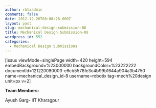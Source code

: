 ```yaml
---
author: rbtxadmin
comments: false
date: 2012-12-20T08:08:28.000Z
layout: post
slug: mechanical-design-submission-08
title: Mechanical Design Submission-08
wordpress_id: 552
categories:
  - Mechanical Design Submissions
---
```


[issuu viewMode=singlePage width=420 height=594 embedBackground=%23000000 backgroundColor=%23222222 documentId=121220080003-e6cb5578fe3c4b99b1644a904a3b4750 name=mechanical_design_id-8 username=robotix tag=mech%20design unit=px v=2]

**Team Members:**

Ayush Garg- IIT Kharagpur
